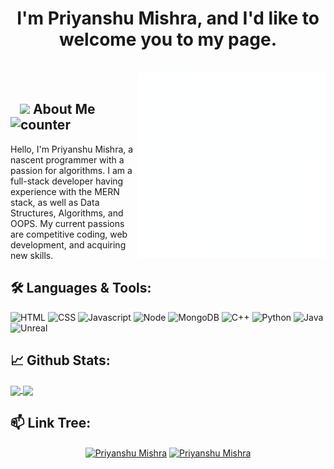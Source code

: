 <h1 align="center">I'm Priyanshu Mishra, and I'd like to welcome you to my page.</h1>

</br>
<img align="right" alt="Coding" width="300" src="./GIFS/2.gif">
</br>

## &nbsp; &nbsp;<img src="https://media.giphy.com/media/WUlplcMpOCEmTGBtBW/giphy.gif" width="30"> **About Me** &nbsp; ![counter](https://en43srm2aksfqzz.m.pipedream.net/)

Hello, I'm Priyanshu Mishra, a nascent programmer with a passion for algorithms. I am a full-stack developer having experience with the MERN stack, as well as Data Structures, Algorithms, and OOPS. My current passions are competitive coding, web development, and acquiring new skills.

## 🛠️ **Languages & Tools:**

![HTML](https://img.shields.io/badge/html%20-%23E34F26.svg?&style=for-the-badge&logo=html5&logoColor=white)
![CSS](https://img.shields.io/badge/css%20-%231572B6.svg?&style=for-the-badge&logo=css3&logoColor=white)
![Javascript](https://img.shields.io/badge/-Javascript-ffb400?style=for-the-badge&logo=javascript&logoColor=ffff3f)
![Node](https://img.shields.io/badge/-Node-blue?style=for-the-badge&logo=node.js)
![MongoDB](https://img.shields.io/badge/-MongoDB-green?style=for-the-badge&logo=mongodb)
![C++](https://img.shields.io/badge/c++%20-%2300599C.svg?&style=for-the-badge&logo=c%2B%2B&ogoColor=white)
![Python](https://img.shields.io/badge/-Python-red?style=for-the-badge&logo=python)
![Java](https://img.shields.io/badge/-Java-ffb400?style=for-the-badge&logo=java&logoColor=ffff3f)
![Unreal](https://img.shields.io/badge/-Unreal-black?style=for-the-badge&logo=ue4&logoColor=ffff3f)

## 📈 **Github Stats:**

<a href="https://github.com/priyanshu-678">
<img align="center" src="https://github-readme-stats.vercel.app/api?username=priyanshu-678&show_icons=true&include_all_commits=true&theme=blue-green&count_private=true">
</a>
<a href="https://github.com/priyanshu-678/github-readme-stats">
<img align="center" src="https://github-readme-stats.anuraghazra1.vercel.app/api/top-langs/?username=priyanshu-678&layout=Demo&theme=blue-green" />
</a>

## 📫 **Link Tree:**

<p align="center">
<a href="https://www.linkedin.com/in/priyanshu678//" target="blank"><img align="center" src="https://cdn.jsdelivr.net/npm/simple-icons@3.0.1/icons/linkedin.svg" alt="Priyanshu Mishra" height="40" width="40" /></a>
<a href="mailto:pm.ejobs.m21@gmail.com" target="blank"><img align="center" src="https://cdn.jsdelivr.net/npm/simple-icons@3.0.1/icons/gmail.svg" alt="Priyanshu Mishra" height="40" width="40" /></a>
